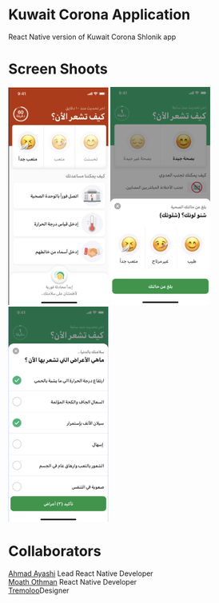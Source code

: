 # Kuwait Corona Application
React Native version of Kuwait Corona Shlonik app

# Screen Shoots
<img src="https://github.com/AYASHI/coronakw/blob/master/screenshoots/1.png" width="200">  <img src="https://github.com/AYASHI/coronakw/blob/master/screenshoots/2.png" width="200">  <img src="https://github.com/AYASHI/coronakw/blob/master/screenshoots/3.png" width="200">


# Collaborators
[Ahmad Ayashi](https://www.linkedin.com/in/ahmad-gaballah-ayashi-64890354/) Lead React Native Developer <br/>
[Moath Othman](https://www.linkedin.com/in/engmoathothman/) React Native Developer <br/>
[Tremoloo](http://www.tremoloo.com/)Designer <br/>
